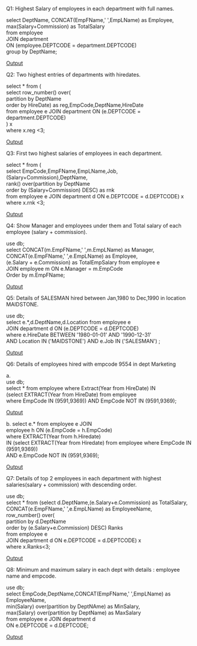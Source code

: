 Q1: Highest Salary of employees in each department with full names.

select DeptName, CONCAT(EmpFName,' ',EmpLName) as Employee, <br />
max(Salary+Commission) as TotalSalary<br />
from employee<br />
JOIN department<br />
ON (employee.DEPTCODE = department.DEPTCODE)<br />
group by DeptName;<br />

[Output](https://github.com/Sarvagyam/SQL-OrganizationDB/blob/main/Q1.png)



Q2: Two highest entries of departments with hiredates.

select * from (<br />
      select row_number() over(<br />
                partition by DeptName<br />
                order by HireDate) as reg,EmpCode,DeptName,HireDate<br />
      from employee e JOIN department ON (e.DEPTCODE = department.DEPTCODE)<br />
) x<br />
where x.reg <3;<br />

[Output](https://github.com/Sarvagyam/SQL-OrganizationDB/blob/main/Q2.png)
            


Q3: First two highest salaries of employees in each department.
 
select * from (<br />
                select EmpCode,EmpFName,EmpLName,Job,(Salary+Commission),DeptName,<br />
                rank() over(partition by DeptName<br />
                            order by (Salary+Commission) DESC) as rnk<br />
                from employee e JOIN department d ON e.DEPTCODE = d.DEPTCODE) x<br />
where x.rnk <3;<br />

[Output](https://github.com/Sarvagyam/SQL-OrganizationDB/blob/main/Q3.png)

Q4: Show Manager and employees under them and Total salary of each employee (salary + commission).

use db;<br />
select CONCAT(m.EmpFName,' ',m.EmpLName) as Manager, <br />
CONCAT(e.EmpFName,' ',e.EmpLName) as Employee,<br />
(e.Salary + e.Commission) as TotalEmpSalary from employee e <br />
JOIN employee m ON e.Manager = m.EmpCode<br />
Order by m.EmpFName;<br />
 
[Output](https://github.com/Sarvagyam/SQL-OrganizationDB/blob/main/Q4.png)


Q5: Details of SALESMAN hired between Jan,1980 to Dec,1990 in location MAIDSTONE.

use db;<br />
select e.*,d.DeptName,d.Location from employee e<br />
JOIN department d ON (e.DEPTCODE = d.DEPTCODE)<br />
where e.HireDate BETWEEN '1980-01-01' AND '1990-12-31'<br />
AND Location IN ('MAIDSTONE') AND e.Job IN ('SALESMAN') ;<br />

[Output](https://github.com/Sarvagyam/SQL-OrganizationDB/blob/main/Q5.png)

Q6: Details of employees hired with empcode 9554 in dept Marketing

a.<br />
use db;<br />
select * from employee  where Extract(Year from HireDate) IN<br />
(select EXTRACT(Year from HireDate) from employee<br />
where EmpCode IN (9591,9369)) AND EmpCode NOT IN (9591,9369);<br />

[Output](https://github.com/Sarvagyam/SQL-OrganizationDB/blob/main/Q6a.png)
 
b.
select e.* from employee e JOIN<br />
employee h ON (e.EmpCode = h.EmpCode)<br />
where EXTRACT(Year from h.Hiredate) <br />
IN (select EXTRACT(Year from Hiredate) from employee where EmpCode IN (9591,9369)) <br />
AND e.EmpCode NOT IN (9591,9369);<br />

[Output](https://github.com/Sarvagyam/SQL-OrganizationDB/blob/main/Q6b.png)

Q7: Details of top 2 employees in each department with highest salaries(salary + commission) with descending order.

use db;<br />
select * from  (select d.DeptName,(e.Salary+e.Commission) as TotalSalary,<br />
CONCAT(e.EmpFName,' ',e.EmpLName) as EmployeeName,<br />
row_number() over(<br />
                    partition by d.DeptName<br />
                    order by (e.Salary+e.Commission) DESC) Ranks<br />
from employee e<br />
JOIN department d ON e.DEPTCODE = d.DEPTCODE) x<br />
where x.Ranks<3;<br />

[Output](https://github.com/Sarvagyam/SQL-OrganizationDB/blob/main/Q7.png)

Q8: Minimum and maximum salary in each dept with details : employee name and empcode.

use db;<br />
select EmpCode,DeptName,CONCAT(EmpFName,' ',EmpLName) as EmployeeName,<br />
min(Salary) over(partition by DeptNAme) as MinSalary,<br />
max(Salary) over(partition by DeptName) as MaxSalary<br/>
from employee e JOIN department d<br/>
ON e.DEPTCODE = d.DEPTCODE;

[Output](https://github.com/Sarvagyam/SQL-OrganizationDB/blob/main/Q8.png)
